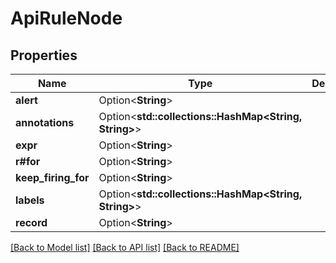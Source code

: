 # ApiRuleNode

## Properties

Name | Type | Description | Notes
------------ | ------------- | ------------- | -------------
**alert** | Option<**String**> |  | [optional]
**annotations** | Option<**std::collections::HashMap<String, String>**> |  | [optional]
**expr** | Option<**String**> |  | [optional]
**r#for** | Option<**String**> |  | [optional]
**keep_firing_for** | Option<**String**> |  | [optional]
**labels** | Option<**std::collections::HashMap<String, String>**> |  | [optional]
**record** | Option<**String**> |  | [optional]

[[Back to Model list]](../README.md#documentation-for-models) [[Back to API list]](../README.md#documentation-for-api-endpoints) [[Back to README]](../README.md)


